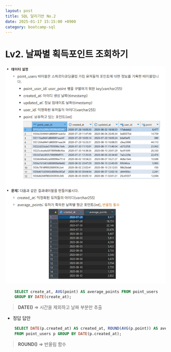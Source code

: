 ```yaml
---
layout: post
title: SQL 달리기반 No.2
date: 2025-01-17 15:15:00 +0900
category: bootcamp-sql
---
```


# Lv2. 날짜별 획득포인트 조회하기

![run2-1](/public/img/sql-run/run2-1.png)

```sql
    SELECT create_at, AVG(point) AS average_points FROM point_users  
    GROUP BY DATE(create_at);
```
> **DATE()** => 시간을 제외하고 날짜 부분만 추출

- 정답 답안

```sql
    SELECT DATE(p.created_at) AS created_at, ROUND(AVG(p.point)) AS average_points  
    FROM point_users p GROUP BY DATE(p.created_at);
```
> **ROUND()** => 반올림 함수